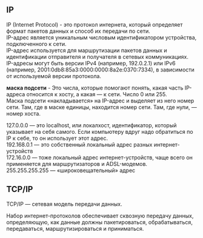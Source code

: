 <h2>IP</h2>  
  
IP (Internet Protocol) - это протокол интернета, который определяет формат пакетов данных и способ их передачи по сети.  
IP-адрес является уникальным числовым идентификатором устройства, подключенного к сети.  
IP-адрес используется для маршрутизации пакетов данных и идентификации отправителя и получателя в сетевых коммуникациях.  
IP-адресы могут быть версии IPv4 (например, 192.0.2.1) или IPv6 (например, 2001:0db8:85a3:0000:0000:8a2e:0370:7334), в зависимости от используемой версии протокола.
  
**маска подсети** - Это числа, которые помогают понять, какая часть IP-адреса относится к хосту, а какая — к сети. Число 0 или 255.   
Маска подсети «накладывается» на IP-адрес и выделяет из него номер сети. Там, где в маске единицы, находится номер сети. Там, где нули, — номер хоста.

  127.0.0.0 — это localhost, или локалхост, идентификатор, который указывает на себя самого. Если компьютеру вдруг надо обратиться по IP к себе, то он использует этот адрес.  
  192.168.0.1 — это собственный локальный адрес разных интернет-устройств  
  172.16.0.0 — тоже локальный адрес интернет-устройств, чаще всего он применяется для маршрутизаторов и ADSL-модемов.  
  255.255.255.255 — «широковещательный» адрес  

<h2>TCP/IP</h2> 

TCP/IP — сетевая модель передачи данных.  

Набор интернет-протоколов обеспечивает сквозную передачу данных, определяющую, как данные должны пакетироваться, обрабатываться, передаваться, маршрутизироваться и приниматься.

    

